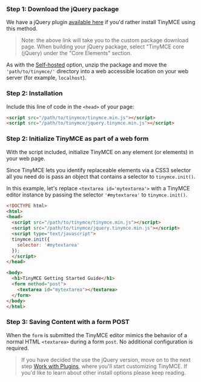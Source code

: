 ### Step 1: Download the jQuery package

We have a jQuery plugin [available here](http://archive.tinymce.com/download/custom_package.php) if you'd rather install TinyMCE using this method.

> Note: the above link will take you to the custom package download page. When building your jQuery package, select "TinyMCE core (jQuery) under the "Core Elements" section.

As with the [Self-hosted](#sdkinstall) option, unzip the package and move the `'path/to/tinymce/'` directory into a web accessible location on your web server (for example, `localhost`).

### Step 2: Installation

Include this line of code in the `<head>` of your page:

```html
<script src="/path/to/tinymce/tinymce.min.js"></script>
<script src="/path/to/tinymce/jquery.tinymce.min.js"></script>
```

### Step 2: Initialize TinyMCE as part of a web form

With the script included, initialize TinyMCE on any element (or elements) in your web page.

Since TinyMCE lets you identify replaceable elements via a CSS3 selector all you need do is pass an object that contains a selector to `tinymce.init()`.

In this example, let's replace `<textarea id='mytextarea'>` with a TinyMCE editor instance by passing the selector `'#mytextarea'` to `tinymce.init()`.

```html
<!DOCTYPE html>
<html>
<head>
  <script src="/path/to/tinymce/tinymce.min.js"></script>
  <script src="/path/to/tinymce/jquery.tinymce.min.js"></script>
  <script type="text/javascript">
  tinymce.init({
    selector: '#mytextarea'
  });
  </script>
</head>

<body>
  <h1>TinyMCE Getting Started Guide</h1>
  <form method="post">
    <textarea id="mytextarea"></textarea>
  </form>
</body>
</html>
```

### Step 3: Saving Content with a form POST

When the `form` is submitted the TinyMCE editor mimics the behavior of a normal HTML `<textarea>` during a form `post`. No additional configuration is required.

> If you have decided the use the jQuery version, move on to the next step [Work with Plugins](../work-with-plugins/), where you'll start customizing TinyMCE. If you'd like to learn about other install options please keep reading.
